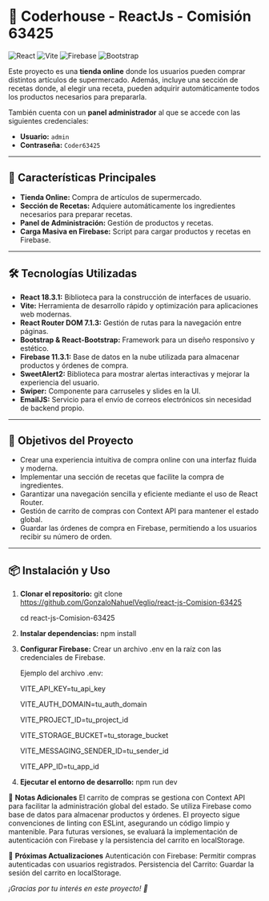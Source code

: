 # 🛒 Coderhouse - ReactJs - Comisión 63425

![React](https://img.shields.io/badge/React-18.3.1-blue?logo=react)
![Vite](https://img.shields.io/badge/Vite-6.0.1-purple?logo=vite)
![Firebase](https://img.shields.io/badge/Firebase-11.3.1-orange?logo=firebase)
![Bootstrap](https://img.shields.io/badge/Bootstrap-5.3.3-blueviolet?logo=bootstrap)

Este proyecto es una **tienda online** donde los usuarios pueden comprar distintos artículos de supermercado. Además, incluye una sección de recetas donde, al elegir una receta, pueden adquirir automáticamente todos los productos necesarios para prepararla.

También cuenta con un **panel administrador** al que se accede con las siguientes credenciales:

- **Usuario:** `admin`
- **Contraseña:** `Coder63425`

---

## 🚀 Características Principales

- **Tienda Online:** Compra de artículos de supermercado.
- **Sección de Recetas:** Adquiere automáticamente los ingredientes necesarios para preparar recetas.
- **Panel de Administración:** Gestión de productos y recetas.
- **Carga Masiva en Firebase:** Script para cargar productos y recetas en Firebase.

---

## 🛠️ Tecnologías Utilizadas

- **React 18.3.1:** Biblioteca para la construcción de interfaces de usuario.
- **Vite:** Herramienta de desarrollo rápido y optimización para aplicaciones web modernas.
- **React Router DOM 7.1.3:** Gestión de rutas para la navegación entre páginas.
- **Bootstrap & React-Bootstrap:** Framework para un diseño responsivo y estético.
- **Firebase 11.3.1:** Base de datos en la nube utilizada para almacenar productos y órdenes de compra.
- **SweetAlert2:** Biblioteca para mostrar alertas interactivas y mejorar la experiencia del usuario.
- **Swiper:** Componente para carruseles y slides en la UI.
- **EmailJS:** Servicio para el envío de correos electrónicos sin necesidad de backend propio.

---

## 🎯 Objetivos del Proyecto

- Crear una experiencia intuitiva de compra online con una interfaz fluida y moderna.
- Implementar una sección de recetas que facilite la compra de ingredientes.
- Garantizar una navegación sencilla y eficiente mediante el uso de React Router.
- Gestión de carrito de compras con Context API para mantener el estado global.
- Guardar las órdenes de compra en Firebase, permitiendo a los usuarios recibir su número de orden.

---
 

## 📦 Instalación y Uso

1. **Clonar el repositorio:** 
   git clone https://github.com/GonzaloNahuelVeglio/react-js-Comision-63425

   cd react-js-Comision-63425
2. **Instalar dependencias:**
    npm install
3. **Configurar Firebase:**
    Crear un archivo .env en la raíz con las credenciales de Firebase.
    
    Ejemplo del archivo .env:
      
    VITE_API_KEY=tu_api_key

    VITE_AUTH_DOMAIN=tu_auth_domain
    
    VITE_PROJECT_ID=tu_project_id
    
    VITE_STORAGE_BUCKET=tu_storage_bucket
    
    VITE_MESSAGING_SENDER_ID=tu_sender_id
    
    VITE_APP_ID=tu_app_id

4. **Ejecutar el entorno de desarrollo:**
    npm run dev


📝 **Notas Adicionales**
    El carrito de compras se gestiona con Context API para facilitar la administración global del estado.
    Se utiliza Firebase como base de datos para almacenar productos y órdenes.
    El proyecto sigue convenciones de linting con ESLint, asegurando un código limpio y mantenible.
    Para futuras versiones, se evaluará la implementación de autenticación con Firebase y la persistencia del carrito en localStorage.

🌟 **Próximas Actualizaciones**
    Autenticación con Firebase: Permitir compras autenticadas con usuarios registrados.
    Persistencia del Carrito: Guardar la sesión del carrito en localStorage.

*¡Gracias por tu interés en este proyecto! 🚀*